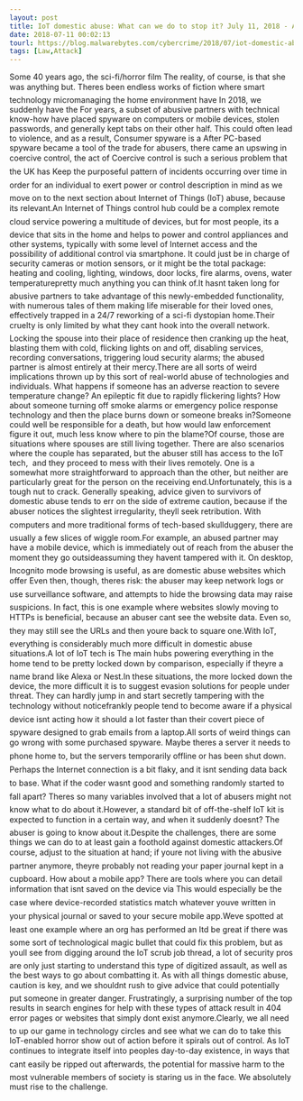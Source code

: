 ```yaml
---
layout: post
title: IoT domestic abuse: What can we do to stop it? July 11, 2018 - A disturbing new use of technology against loved ones has come to light: Internet of Things (IoT) domestic abuse. What is it? And more importantly, what can we do to fight it?CONTINUE READING
date: 2018-07-11 00:02:13
tourl: https://blog.malwarebytes.com/cybercrime/2018/07/iot-domestic-abuse-can-stop/
tags: [Law,Attack]
---
```

Some 40 years ago, the sci-fi/horror film The reality, of course, is that she was anything but. Theres been endless works of fiction where smart technology micromanaging the home environment have In 2018, we suddenly have the For years, a subset of abusive partners with technical know-how have placed spyware on computers or mobile devices, stolen passwords, and generally kept tabs on their other half. This could often lead to violence, and as a result, Consumer spyware is a After PC-based spyware became a tool of the trade for abusers, there came an upswing in coercive control, the act of Coercive control is such a serious problem that the UK has Keep the purposeful pattern of incidents occurring over time in order for an individual to exert power or control description in mind as we move on to the next section about Internet of Things (IoT) abuse, because its relevant.An Internet of Things control hub could be a complex remote cloud service powering a multitude of devices, but for most people, its a device that sits in the home and helps to power and control appliances and other systems, typically with some level of Internet access and the possibility of additional control via smartphone. It could just be in charge of security cameras or motion sensors, or it might be the total package: heating and cooling, lighting, windows, door locks, fire alarms, ovens, water temperaturepretty much anything you can think of.It hasnt taken long for abusive partners to take advantage of this newly-embedded functionality, with numerous tales of them making life miserable for their loved ones, effectively trapped in a 24/7 reworking of a sci-fi dystopian home.Their cruelty is only limited by what they cant hook into the overall network. Locking the spouse into their place of residence then cranking up the heat, blasting them with cold, flicking lights on and off, disabling services, recording conversations, triggering loud security alarms; the abused partner is almost entirely at their mercy.There are all sorts of weird implications thrown up by this sort of real-world abuse of technologies and individuals. What happens if someone has an adverse reaction to severe temperature change? An epileptic fit due to rapidly flickering lights? How about someone turning off smoke alarms or emergency police response technology and then the place burns down or someone breaks in?Someone could well be responsible for a death, but how would law enforcement figure it out, much less know where to pin the blame?Of course, those are situations where spouses are still living together. There are also scenarios where the couple has separated, but the abuser still has access to the IoT tech,  and they proceed to mess with their lives remotely. One is a somewhat more straightforward to approach than the other, but neither are particularly great for the person on the receiving end.Unfortunately, this is a tough nut to crack. Generally speaking, advice given to survivors of domestic abuse tends to err on the side of extreme caution, because if the abuser notices the slightest irregularity, theyll seek retribution. With computers and more traditional forms of tech-based skullduggery, there are usually a few slices of wiggle room.For example, an abused partner may have a mobile device, which is immediately out of reach from the abuser the moment they go outsideassuming they havent tampered with it. On desktop, Incognito mode browsing is useful, as are domestic abuse websites which offer Even then, though, theres risk: the abuser may keep network logs or use surveillance software, and attempts to hide the browsing data may raise suspicions. In fact, this is one example where websites slowly moving to HTTPs is beneficial, because an abuser cant see the website data. Even so, they may still see the URLs and then youre back to square one.With IoT, everything is considerably much more difficult in domestic abuse situations.A lot of IoT tech is The main hubs powering everything in the home tend to be pretty locked down by comparison, especially if theyre a name brand like Alexa or Nest.In these situations, the more locked down the device, the more difficult it is to suggest evasion solutions for people under threat. They can hardly jump in and start secretly tampering with the technology without noticefrankly people tend to become aware if a physical device isnt acting how it should a lot faster than their covert piece of spyware designed to grab emails from a laptop.All sorts of weird things can go wrong with some purchased spyware. Maybe theres a server it needs to phone home to, but the servers temporarily offline or has been shut down. Perhaps the Internet connection is a bit flaky, and it isnt sending data back to base. What if the coder wasnt good and something randomly started to fall apart? Theres so many variables involved that a lot of abusers might not know what to do about it.However, a standard bit of off-the-shelf IoT kit is expected to function in a certain way, and when it suddenly doesnt? The abuser is going to know about it.Despite the challenges, there are some things we can do to at least gain a foothold against domestic attackers.Of course, adjust to the situation at hand; if youre not living with the abusive partner anymore, theyre probably not reading your paper journal kept in a cupboard. How about a mobile app? There are tools where you can detail information that isnt saved on the device via This would especially be the case where device-recorded statistics match whatever youve written in your physical journal or saved to your secure mobile app.Weve spotted at least one example where an org has performed an Itd be great if there was some sort of technological magic bullet that could fix this problem, but as youll see from digging around the IoT scrub job thread, a lot of security pros are only just starting to understand this type of digitized assault, as well as the best ways to go about combatting it. As with all things domestic abuse, caution is key, and we shouldnt rush to give advice that could potentially put someone in greater danger. Frustratingly, a surprising number of the top results in search engines for help with these types of attack result in 404 error pages or websites that simply dont exist anymore.Clearly, we all need to up our game in technology circles and see what we can do to take this IoT-enabled horror show out of action before it spirals out of control. As IoT continues to integrate itself into peoples day-to-day existence, in ways that cant easily be ripped out afterwards, the potential for massive harm to the most vulnerable members of society is staring us in the face. We absolutely must rise to the challenge.